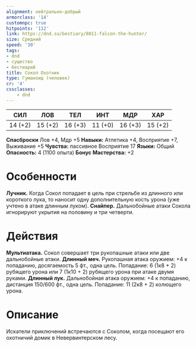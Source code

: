 ```yaml
---
alignment: нейтрально-добрый
armorclass: '14'
customnpc: true
hitpoints: '112'
link: https://dnd.su/bestiary/8011-falcon-the-hunter/
size: Средний
speed: '30'
tags:
- dnd
- существо
- бестиарий
title: Сокол Охотник
type: Гуманоид (человек)
cr: '4'
cssclasses:
    - dnd
---
```



| СИЛ | ЛОВ | ТЕЛ | ИНТ | МДР | ХАР |
|---|---|---|---|---|---|
| 14 (+2) | 15 (+2) | 16 (+3) | 11 (+0) | 16 (+3) | 15 (+2) |
**Спасброски** Лов +4, Мдр +5
**Навыки:** Атлетика +4, Восприятие +7, Выживание +5
**Чувства:** пассивное Восприятие 17
**Языки:** Общий
**Опасность:** 4 (1100 опыта)
**Бонус Мастерства:** +2


# Особенности
**Лучник.** Когда Сокол попадает в цель при стрельбе из длинного или короткого лука, то наносит одну дополнительную кость урона (уже учтено в атаке длинным луком).
**Снайпер.** Дальнобойные атаки Сокола игнорируют укрытия на половину и три четверти.


# Действия
**Мультиатака.** Сокол совершает три рукопашные атаки или две дальнобойные атаки.
**Длинный меч.** Рукопашная атака оружием: +4 к попаданию, досягаемость 5 фт., одна цель. Попадание: 6 (1к8 + 2) рубящего урона или 7 (1к10 + 2) рубящего урона при атаке двумя руками.
**Длинный лук.** Дальнобойная атака оружием: +4 к попаданию, дистанция 150/600 фт., одна цель. Попадание: 11 (2к8 + 2) колющего урона.


# Описание
Искатели приключений встречаются с Соколом, когда посещают его охотничий домик в Невервинтерском лесу.
